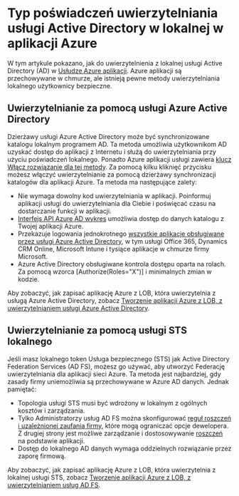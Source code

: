 <properties 
    pageTitle="Typ poświadczeń uwierzytelniania usługi Active Directory w lokalnej w aplikacji Azure | Microsoft Azure" 
    description="Więcej informacji na temat różnych opcji aplikacji linii firm w usłudze Azure aplikacji do uwierzytelnienia z usługą Active Directory w lokalnej" 
    services="app-service" 
    documentationCenter="" 
    authors="cephalin" 
    manager="wpickett" 
    editor="jimbe"/>

<tags 
    ms.service="app-service" 
    ms.devlang="na" 
    ms.topic="article" 
    ms.tgt_pltfrm="na" 
    ms.workload="web" 
    ms.date="08/31/2016" 
    ms.author="cephalin"/>

# <a name="authenticate-with-on-premises-active-directory-in-your-azure-app"></a>Typ poświadczeń uwierzytelniania usługi Active Directory w lokalnej w aplikacji Azure #

W tym artykule pokazano, jak do uwierzytelnienia z lokalnej usługi Active Directory (AD) w [Usłudze Azure aplikacji](../app-service/app-service-value-prop-what-is.md). Azure aplikacji są przechowywane w chmurze, ale istnieją pewne metody uwierzytelniania lokalnego użytkownicy bezpieczne. 

## <a name="authenticate-through-azure-active-directory"></a>Uwierzytelnianie za pomocą usługi Azure Active Directory
Dzierżawy usługi Azure Active Directory może być synchronizowane katalogu lokalnym programem AD. Ta metoda umożliwia użytkownikom AD uzyskać dostęp do aplikacji z Internetu i służą do uwierzytelniania przy użyciu poświadczeń lokalnego. Ponadto Azure aplikacji usługi zawiera [klucz Włącz rozwiązanie dla tej metody](../app-service-mobile/app-service-mobile-how-to-configure-active-directory-authentication.md). Za pomocą kilku kliknięć przycisku możesz włączyć uwierzytelnianie za pomocą dzierżawy synchronizacji katalogów dla aplikacji Azure. Ta metoda ma następujące zalety:

-   Nie wymaga dowolny kod uwierzytelniania w aplikacji. Poinformuj aplikacji usługi do uwierzytelniania dla Ciebie i poświęcać czasu na dostarczanie funkcji w aplikacji.
-   [Interfejs API Azure AD wykres](http://msdn.microsoft.com/library/azure/hh974476.aspx) umożliwia dostęp do danych katalogu z Twojej aplikacji Azure.
-   Przekazuje logowania jednokrotnego [wszystkie aplikacje obsługiwane przez usługi Azure Active Directory](/marketplace/active-directory/), w tym usługi Office 365, Dynamics CRM Online, Microsoft Intune i tysiące aplikacje w chmurze firmy Microsoft. 
-   Azure Active Directory obsługiwane kontrola dostępu oparta na rolach. Za pomocą wzorca [Authorize(Roles="X")] i minimalnych zmian w kodzie.

Aby zobaczyć, jak zapisać aplikację Azure z LOB, która uwierzytelnia z usługą Azure Active Directory, zobacz [Tworzenie aplikacji Azure z LOB, z uwierzytelnianiem usługi Azure Active Directory](web-sites-dotnet-lob-application-azure-ad.md).

## <a name="authenticate-through-an-on-premises-sts"></a>Uwierzytelnianie za pomocą usługi STS lokalnego
Jeśli masz lokalnego token Usługa bezpiecznego (STS) jak Active Directory Federation Services (AD FS), możesz go używać, aby utworzyć Federację uwierzytelniania dla aplikacji sieci Azure. Ta metoda jest najbardziej, gdy zasady firmy uniemożliwia są przechowywane w Azure AD danych. Jednak pamiętać:

-   Topologia usługi STS musi być wdrożony w lokalnym z ogólnych kosztów i zarządzania.
-   Tylko Administratorzy usług AD FS można skonfigurować [reguł roszczeń i uzależnionej zaufania firmy](http://technet.microsoft.com/library/dd807108.aspx), które mogą ograniczać opcje dewelopera. Z drugiej strony jest możliwe zarządzanie i dostosowywanie [roszczeń](http://technet.microsoft.com/library/ee913571.aspx) na podstawie aplikacji.
-   Dostęp do lokalnego AD danych wymaga oddzielnych rozwiązanie przez zaporę firmową.

Aby zobaczyć, jak zapisać aplikację Azure z LOB, która uwierzytelnia z lokalnej usługi STS, zobacz [Tworzenie aplikacji Azure z LOB, z uwierzytelnianiem usług AD FS](web-sites-dotnet-lob-application-adfs.md).
 
